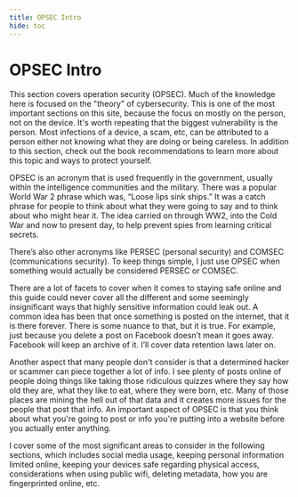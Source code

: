 ```yaml
---
title: OPSEC Intro
hide: toc
---
```


# OPSEC Intro

This section covers operation security (OPSEC). Much of the knowledge here is focused on the "theory" of cybersecurity. This is one of the most important sections on this site, because the focus on mostly on the person, not on the device. It's worth repeating that the biggest vulnerability is the person. Most infections of a device, a scam, etc, can be attributed to a person either not knowing what they are doing or being careless. In addition to this section, check out the book recommendations to learn more about this topic and ways to protect yourself.

OPSEC is an acronym that is used frequently in the government, usually within the intelligence communities and the military. There was a popular World War 2 phrase which was, “Loose lips sink ships.” It was a catch phrase for people to think about what they were going to say and to think about who might hear it. The idea carried on through WW2, into the Cold War and now to present day, to help prevent spies from learning critical secrets.

There’s also other acronyms like PERSEC (personal security) and COMSEC (communications security). To keep things simple, I just use OPSEC when something would actually be considered PERSEC or COMSEC.

There are a lot of facets to cover when it comes to staying safe online and this guide could never cover all the different and some seemingly insignificant ways that highly sensitive information could leak out. A common idea has been that once something is posted on the internet, that it is there forever. There is some nuance to that, but it is true. For example, just because you delete a post on Facebook doesn’t mean it goes away. Facebook will keep an archive of it. I’ll cover data retention laws later on.

Another aspect that many people don't consider is that a determined hacker or scammer can piece together a lot of info. I see plenty of posts online of people doing things like taking those ridiculous quizzes where they say how old they are, what they like to eat, where they were born, etc. Many of those places are mining the hell out of that data and it creates more issues for the people that post that info. An important aspect of OPSEC is that you think about what you're going to post or info you're putting into a website before you actually enter anything.

I cover some of the most significant areas to consider in the following sections, which includes social media usage, keeping personal information limited online, keeping your devices safe regarding physical access, considerations when using public wifi, deleting metadata, how you are fingerprinted online, etc.
